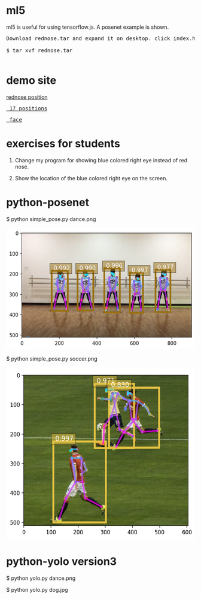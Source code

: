 # ml5
ml5 is useful for using tensorflow.js. A posenet example is shown.
<pre>
Download rednose.tar and expand it on desktop. click index.html using firefox, chrome, or opera.

$ tar xvf rednose.tar

</pre>
# demo site
<a href='https://gpu.dob.jp/nosePos/index.html'> rednose position</a>

<pre>
<a href='https://storage.googleapis.com/tfjs-models/demos/posenet/camera.html'> 17 positions</a>
</pre>

<pre>
<a href='https://storage.googleapis.com/tfjs-models/demos/facemesh/index.html'> face</a>
</pre>

# exercises for students

1. Change my program for showing blue colored right eye instead of red nose.

2. Show the location of the blue colored right eye on the screen.


# python-posenet

$ python simple_pose.py dance.png 

<img src='result.png' height=325 width=574>

$ python simple_pose.py soccer.png

<img src='soccer_result.png' height=460 width=560>

# python-yolo version3

$ python yolo.py dance.png

$ python yolo.py dog.jpg


